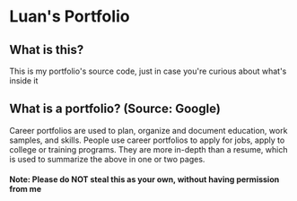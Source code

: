 # Luan's Portfolio

## What is this?
This is my portfolio's source code, just in case you're curious about what's inside it

## What is a portfolio? (Source: Google)
Career portfolios are used to plan, organize and document education, work samples, and skills. People use career portfolios to apply for jobs, apply to college or training programs. They are more in-depth than a resume, which is used to summarize the above in one or two pages. 

#### Note: Please do NOT steal this as your own, without having permission from me

